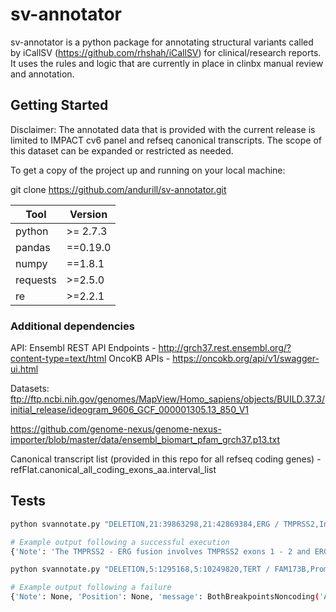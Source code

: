 # sv-annotator

sv-annotator is a python package for annotating structural variants called by iCallSV (https://github.com/rhshah/iCallSV) for clinical/research reports. It uses the rules and logic that are currently in place in clinbx manual review and annotation. 

## Getting Started
Disclaimer: The annotated data that is provided with the current release is limited to IMPACT cv6 panel and refseq canonical transcripts. The scope of this dataset can be expanded or restricted as needed.

To get a copy of the project up and running on your local machine:

git clone https://github.com/andurill/sv-annotator.git

| Tool | Version |
| --- | --- |
| python | >= 2.7.3 |
| pandas | ==0.19.0 |
| numpy | ==1.8.1 |
| requests | >=2.5.0 |
| re | >=2.2.1 |

### Additional dependencies
API:
Ensembl REST API Endpoints - http://grch37.rest.ensembl.org/?content-type=text/html
OncoKB APIs - https://oncokb.org/api/v1/swagger-ui.html

Datasets:
ftp://ftp.ncbi.nih.gov/genomes/MapView/Homo_sapiens/objects/BUILD.37.3/initial_release/ideogram_9606_GCF_000001305.13_850_V1

https://github.com/genome-nexus/genome-nexus-importer/blob/master/data/ensembl_biomart_pfam_grch37.p13.txt


Canonical transcript list (provided in this repo for all refseq coding genes) - refFlat.canonical_all_coding_exons_aa.interval_list

## Tests

```bash
python svannotate.py "DELETION,21:39863298,21:42869384,ERG / TMPRSS2,Intron of ERG(-):7Kb after exon 1,Intron of TMPRSS2(-):661bp after exon 2,Protein Fusion: in frame {TMPRSS2:ERG}"

# Example output following a successful execution
{'Note': 'The TMPRSS2 - ERG fusion involves TMPRSS2 exons 1 - 2 and ERG exons 2 - 10. The fusion is predicted to be in frame.', 'Position': 'TMPRSS2 exon 2 to ERG exon 2', 'message': None, 'status': 'SUCCESS', 'Annotation': 'TMPRSS2 (NM_001135099) - ERG (NM_182918) fusion: c.126+662:TMPRSS2_c.18+6989:ERGdel'}

python svannotate.py "DELETION,5:1295168,5:10249820,TERT / FAM173B,Promoter of TERT(-):42Kb from tx start,Intron of FAM173B(-):149bp after exon 1,Transcript Fusion {FAM173B:TERT},3to5"

# Example output following a failure
{'Note': None, 'Position': None, 'message': BothBreakpointsNoncoding('Atleast one of the breakpoints need to be in target panel and in coding region.',), 'status': 'FAILED', 'Annotation': None}
```
